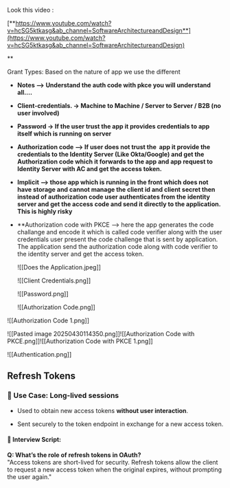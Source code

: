   
Look this video : 

[**https://www.youtube.com/watch?v=hcSG5ktkasg&ab_channel=SoftwareArchitectureandDesign**](https://www.youtube.com/watch?v=hcSG5ktkasg&ab_channel=SoftwareArchitectureandDesign)

**  
  
Grant Types: Based on the nature of app we use the different  

- **Notes —> Understand the auth code with pkce you will understand all….**


- **Client-credentials. -> Machine to Machine / Server to Server / B2B (no user involved)**
- **Password -> If the user trust the app it provides credentials to app itself which is running on server**
- **Authorization code —> If user does not trust the  app it provide the credentials to the Identity Server (Like Okta/Google) and get the Authorization code which it forwards to the app and app request to Identity Server with AC and get the access token.**
- **Implicit —> those app which is running in the front which does not have storage and cannot manage the client id and client secret then instead of authorization code user authenticates from the identity server and get the access code and send it directly to the application. This is highly risky** 
- **Authorization code with PKCE —> here the app generates the code challange and encode it which is called code verifier along with the user credentials user present the code challenge that is sent by application. The application send the authorization code along with code verifier to the identity server and get the access token.  
      
    ![[Does the Application.jpeg]]

  

  ![[Client Credentials.png]]

  

  ![[Password.png]]

  ![[Authorization Code.png]]

  

  
![[Authorization Code 1.png]]
  

  ![[Pasted image 20250430114350.png]]![[Authorization Code with PKCE.png]]![[Authorization Code with PKCE 1.png]]


![[Authentication.png]]
## **Refresh Tokens**

### 📌 Use Case: Long-lived sessions

- Used to obtain new access tokens **without user interaction**.
    
- Sent securely to the token endpoint in exchange for a new access token.
    

#### 📄 Interview Script:

**Q: What’s the role of refresh tokens in OAuth?**  
"Access tokens are short-lived for security. Refresh tokens allow the client to request a new access token when the original expires, without prompting the user again."


